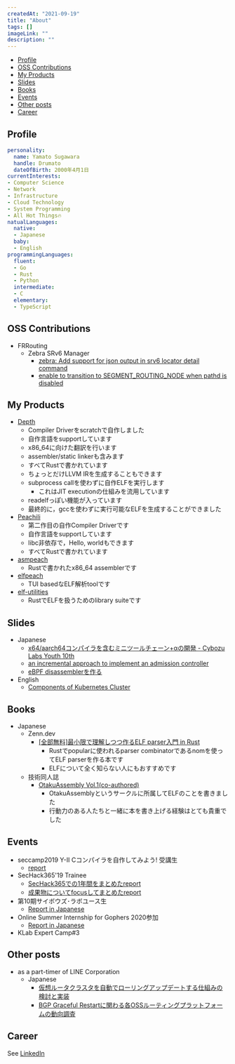 ```yaml
---
createdAt: "2021-09-19"
title: "About"
tags: []
imageLink: ""
description: ""
---
```


- [Profile](#profile)
- [OSS Contributions](#oss-contributions)
- [My Products](#my-products)
- [Slides](#slides)
- [Books](#books)
- [Events](#events)
- [Other posts](#other-posts)
- [Career](#career)

## Profile

```yaml
personality:
  name: Yamato Sugawara
  handle: Drumato
  dateOfBirth: 2000年4月1日
currentInterests:
- Computer Science
- Network
- Infrastructure
- Cloud Technology
- System Programming
- All Hot Things🔥
natualLanguages:
  native:
  - Japanese
  baby:
  - English
programmingLanguages:
  fluent:
  - Go
  - Rust
  - Python
  intermediate:
  - C
  elementary:
  - TypeScript
```

## OSS Contributions

- FRRouting
  - Zebra SRv6 Manager
    - [zebra: Add support for json output in srv6 locator detail command](https://github.com/FRRouting/frr/pull/9899)
    - [enable to transition to SEGMENT_ROUTING_NODE when pathd is disabled](https://github.com/FRRouting/frr/pull/10350)

## My Products

- [Depth](https://github.com/Drumato/Depth)
  - Compiler Driverをscratchで自作しました
  - 自作言語をsupportしています
  - x86_64に向けた翻訳を行います
  - assembler/static linkerも含みます
  - すべてRustで書かれています
  - ちょっとだけLLVM IRを生成することもできます
  - subprocess callを使わずに自作ELFを実行します
    - これはJIT executionの仕組みを流用しています
  - readelfっぽい機能が入っています
  - 最終的に，gccを使わずに実行可能なELFを生成することができました
- [Peachili](https://github.com/Drumato/Peachili)
  - 第二作目の自作Compiler Driverです
  - 自作言語をsupportしています
  - libc非依存で，Hello, worldもできます
  - すべてRustで書かれています
- [asmpeach](https://github.com/Drumato/asmpeach)
  - Rustで書かれたx86_64 assemblerです
- [elfpeach](https://github.com/Drumato/elfpeach)
  - TUI basedなELF解析toolです
- [elf-utilities](https://github.com/Drumato/elf-utilities)
  - RustでELFを扱うためのlibrary suiteです

## Slides

- Japanese
  - [x64/aarch64コンパイラを含むミニツールチェーン+αの開発 - Cybozu Labs Youth 10th](https://speakerdeck.com/drumato/cybozu-labs-youth-10th)
  - [an incremental approach to implement an admission controller](https://speakerdeck.com/drumato/an-incremental-approach-to-implement-an-admission-controller)
  - [eBPF disassemblerを作る](https://speakerdeck.com/drumato/writing-an-experimental-ebpf-disassembler)
- English
  - [Components of Kubernetes Cluster](https://speakerdeck.com/drumato/components-of-kubernetes-cluster)

## Books

- Japanese
  - Zenn.dev
    - [[全部無料]最小限で理解しつつ作るELF parser入門 in Rust](https://zenn.dev/drumato/books/afc3e00a4c7f1d)
      - Rustでpopularに使われるparser combinatorであるnomを使ってELF parserを作る本です
      - ELFについて全く知らない人にもおすすめです
  - 技術同人誌
    - [OtakuAssembly Vol.1(co-authored)](https://booth.pm/ja/items/1578084)
      - OtakuAssemblyというサークルに所属してELFのことを書きました
      - 行動力のある人たちと一緒に本を書き上げる経験はとても貴重でした

## Events

- seccamp2019 Y-Ⅱ Cコンパイラを自作してみよう! 受講生
  - [report](https://www.drumato.com/ja/posts/c-compiler-at-seccamp2019/)
- SecHack365'19 Trainee
  - [SecHack365での1年間をまとめたreport](https://www.drumato.com/ja/posts/execution-program-infra-at-sechack365/)
  - [成果物についてfocusしてまとめたreport](https://www.drumato.com/ja/posts/execution-program-infra-in-rust/)
- 第10期サイボウズ･ラボユース生
  -  [Report in Japanese](https://www.drumato.com/ja/posts/cybozu-labs-youth-10th/)
- Online Summer Internship for Gophers 2020参加
  - [Report in Japanese](https://www.drumato.com/ja/posts/online-summer-internship-for-gophers-2020/)
- KLab Expert Camp#3

## Other posts

- as a part-timer of LINE Corporation
  - Japanese
    - [仮想ルータクラスタを自動でローリングアップデートする仕組みの検討と実装](https://engineering.linecorp.com/ja/blog/rollingupdate-vrouter-cluster/)
    - [BGP Graceful Restartに関わる各OSSルーティングプラットフォームの動向調査](https://engineering.linecorp.com/ja/blog/oss-routing-platform-involved-in-bgp-graceful-restart/)

## Career

See [LinkedIn](https://www.linkedin.com/in/drumato/)  
